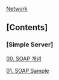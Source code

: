 [Network](../Network.md)

## [Contents]

### [Simple Server]

[00. SOAP 개념](Soap%20Simple%20Server/00.%20SOAP%20개념.md)

[01. SOAP Sample](Soap%20Simple%20Server/01.%20SOAP%20Sample.md)

